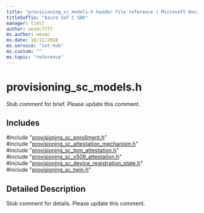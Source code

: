 ```yaml
---                             
title: "provisioning_sc_models.h header file reference | Microsoft Docs" 
titleSuffix: "Azure IoT C SDK"            
manager: timlt                 
author: wesmc7777              
ms.author: wesmc               
ms.date: 10/11/2018                    
ms.service: "iot-hub"             
ms.custom: ""                
ms.topic: "reference"        
---                            
```


# provisioning_sc_models.h 

Stub comment for brief. Please update this comment.

## Includes

\#include "[provisioning_sc_enrollment.h](provisioning-sc-enrollment-h.md)"  
\#include "[provisioning_sc_attestation_mechanism.h](provisioning-sc-attestation-mechanism-h.md)"  
\#include "[provisioning_sc_tpm_attestation.h](provisioning-sc-tpm-attestation-h.md)"  
\#include "[provisioning_sc_x509_attestation.h](provisioning-sc-x509-attestation-h.md)"  
\#include "[provisioning_sc_device_registration_state.h](provisioning-sc-device-registration-state-h.md)"  
\#include "[provisioning_sc_twin.h](provisioning-sc-twin-h.md)"  

## Detailed Description

Stub comment for details. Please update this comment.

